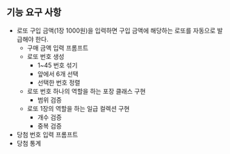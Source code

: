 ## 기능 요구 사항
- 로또 구입 금액(1장 1000원)을 입력하면 구입 금액에 해당하는 로또를 자동으로 발급해야 한다.
  - 구매 금액 입력 프롬프트
  - 로또 번호 생성
    - 1~45 번호 섞기
    - 앞에서 6개 선택
    - 선택한 번호 정렬
  - 로또 번호 하나의 역할을 하는 포장 클래스 구현
    - 범위 검증
  - 로또 1장의 역할을 하는 일급 컬렉션 구현
    - 개수 검증
    - 중복 검증
- 당첨 번호 입력 프롬프트
- 당첨 통계
